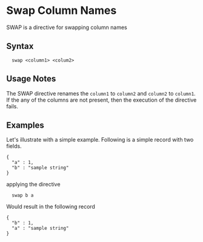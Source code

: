 # Swap Column Names

SWAP is a directive for swapping column names

## Syntax
```
  swap <column1> <colum2>
```

## Usage Notes

The SWAP directive renames the ```column1``` to ```column2``` and ```column2``` to ```column1```.
 If the any of the columns are not present, then the execution of the directive fails.

## Examples

Let's illustrate with a simple example. Following is a simple record
with two fields.

```
{
  "a" : 1,
  "b" : "sample string"
}
```

applying the directive

```
  swap b a
```

Would result in the following record
```
{
  "b" : 1,
  "a" : "sample string"
}
```

